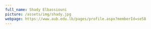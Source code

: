 ```yaml
---
full_name: Shady Elbassiouni
picture: /assets/img/shady.jpg
webpage: https://www.aub.edu.lb/pages/profile.aspx?memberId=se58
---
```

